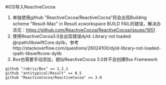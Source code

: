 #iOS导入ReactiveCocoa

1. 单独使用github "ReactiveCocoa/ReactiveCocoa”将会出现Building scheme "Result-Mac" in Result.xcworkspace BUILD FAIL的错误，解决办法见：https://github.com/ReactiveCocoa/ReactiveCocoa/issues/1951
2. 使用ReactiveCocoa3.0会出现错误dyld: Library not loaded: @rpath/libswiftCore.dylib，参考http://stackoverflow.com/questions/26024100/dyld-library-not-loaded-rpath-libswiftcore-dylib
3. Box也需要手动添加，貌似ReactiveCocoa 3.0并不会创建Box Framework

```
github "robrix/Box" == 1.2.1
github "antitypical/Result" == 0.5
github "ReactiveCocoa/ReactiveCocoa" == 3.0
```